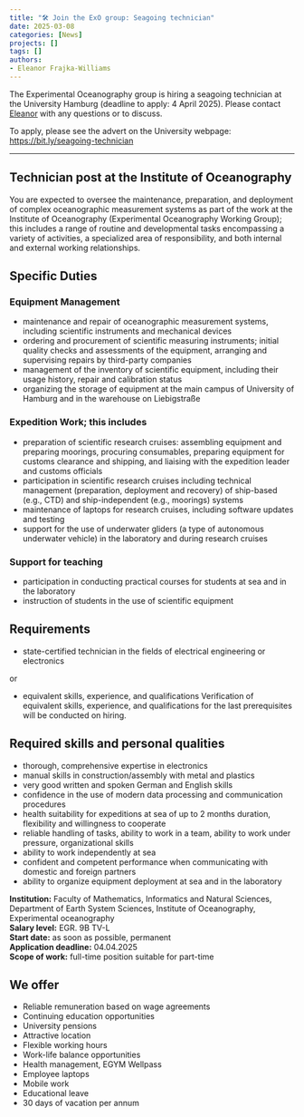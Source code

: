 ```yaml
---
title: "🛠️ Join the ExO group: Seagoing technician"
date: 2025-03-08
categories: [News]
projects: []
tags: []
authors:
- Eleanor Frajka-Williams
---
```


The Experimental Oceanography group is hiring a seagoing technician at the University Hamburg (deadline to apply: 4 April 2025).  Please contact <a href="mailto:eleanor.frajka@uni-hamburg.de">Eleanor</a> with any questions or to discuss.  

To apply, please see the advert on the University webpage: <a href="https://www.uni-hamburg.de/en/stellenangebote/ausschreibung.html?jobID=c20451490b77be4c5beaf62530398b95b2e20054">https://bit.ly/seagoing-technician</a>



<hr/>

## Technician post at the Institute of Oceanography

You are expected to oversee the maintenance, preparation, and deployment of complex oceanographic measurement systems as part of the work at the Institute of Oceanography (Experimental Oceanography Working Group); this includes a range of routine and developmental tasks encompassing a variety of activities, a specialized area of responsibility, and both internal and external working relationships.


## Specific Duties

### Equipment Management

- maintenance and repair of oceanographic measurement systems, including scientific instruments and mechanical devices
- ordering and procurement of scientific measuring instruments; initial quality checks and assessments of the equipment, arranging and supervising repairs by third-party companies
- management of the inventory of scientific equipment, including their usage history, repair and calibration status
- organizing the storage of equipment at the main campus of University of Hamburg and in the warehouse on Liebigstraße

### Expedition Work; this includes

- preparation of scientific research cruises: assembling equipment and preparing moorings, procuring consumables, preparing equipment for customs clearance and shipping, and liaising with the expedition leader and customs officials
- participation in scientific research cruises including technical management (preparation, deployment and recovery) of ship-based (e.g., CTD) and ship-independent (e.g., moorings) systems
- maintenance of laptops for research cruises, including software updates and testing
- support for the use of underwater gliders (a type of autonomous underwater vehicle) in the laboratory and during research cruises

### Support for teaching

- participation in conducting practical courses for students at sea and in the laboratory
- instruction of students in the use of scientific equipment

## Requirements

- state-certified technician in the fields of electrical engineering or electronics

or

- equivalent skills, experience, and qualifications
Verification of equivalent skills, experience, and qualifications for the last prerequisites will be conducted on hiring.

## Required skills and personal qualities

- thorough, comprehensive expertise in electronics
- manual skills in construction/assembly with metal and plastics
- very good written and spoken German and English skills
- confidence in the use of modern data processing and communication procedures
- health suitability for expeditions at sea of up to 2 months duration, flexibility and willingness to cooperate
- reliable handling of tasks, ability to work in a team, ability to work under pressure, organizational skills
- ability to work independently at sea
- confident and competent performance when communicating with domestic and foreign partners
- ability to organize equipment deployment at sea and in the laboratory

**Institution:** Faculty of Mathematics, Informatics and Natural Sciences, Department of Earth System Sciences, Institute of Oceanography, Experimental oceanography<br/>
**Salary level:** EGR. 9B TV-L</br>
**Start date:** as soon as possible, permanent</br>
**Application deadline:** 04.04.2025<br/>
**Scope of work:** full-time position suitable for part-time

## We offer

- Reliable remuneration based on wage agreements
- Continuing education opportunities
- University pensions
- Attractive location
- Flexible working hours
- Work-life balance opportunities
- Health management, EGYM Wellpass
- Employee laptops
- Mobile work
- Educational leave
- 30 days of vacation per annum